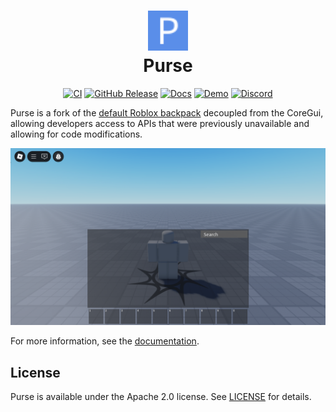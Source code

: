 <h1 align="center">
  <img src="docs/assets/favicon.svg" width="64">
  <br>
  Purse
</h1>

<div align="center">

  [![CI](https://github.com/RyanLua/Purse/actions/workflows/ci.yml/badge.svg)](https://github.com/RyanLua/Purse/actions/workflows/ci.yml)
  [![GitHub Release](https://img.shields.io/github/v/release/RyanLua/Purse)](https://github.com/RyanLua/Purse/releases)
  [![Docs](https://img.shields.io/badge/docs-website-green)](https://purse.luau.page/)
  [![Demo](https://img.shields.io/badge/demo-experience-blue)](https://www.roblox.com/games/106146309450120)
  [![Discord](https://discord.com/api/guilds/1162303282002272359/widget.png)](https://discord.gg/N2KEnHzrsW)
</div>

Purse is a fork of the [default Roblox backpack](https://github.com/Roblox/Core-Scripts/blob/master/CoreScriptsRoot/Modules/BackpackScript.lua) decoupled from the CoreGui, allowing developers access to APIs that were previously unavailable and allowing for code modifications.

![Screenshot of Purse](docs/assets/screenshot.png)

For more information, see the [documentation](https://purse.luau.page/).

## License

Purse is available under the Apache 2.0 license. See [LICENSE](LICENSE) for details.

